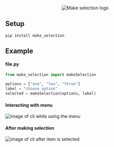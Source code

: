 <p align="center">
  <img src="https://raw.githubusercontent.com/steve3424/make_selection/blob/main/images/logo.png" alt="Make selection logo">
</p>


## Setup
```
pip install make_selection
```

## Example
#### file.py
```python
from make_selection import makeSelection

options = ["one", "two", "three"]
label = "choose option"
selected = makeSelection(options, label)
```

#### Interacting with menu
<img src="https://raw.githubusercontent.com/steve3424/make_selection/blob/main/images/using_menu.png" alt="image of cli while using the menu">
<br>

#### After making selection
<img src="https://raw.githubusercontent.com/steve3424/make_selection/blob/main/images/item_selected.png" alt="image of cli after item is selected">
